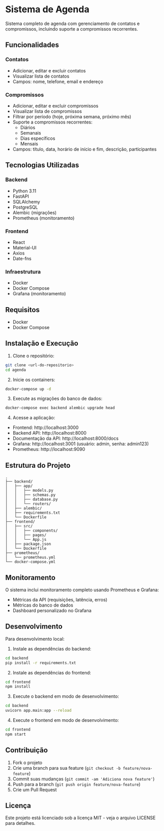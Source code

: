 # Sistema de Agenda

Sistema completo de agenda com gerenciamento de contatos e compromissos, incluindo suporte a compromissos recorrentes.

## Funcionalidades

### Contatos
- Adicionar, editar e excluir contatos
- Visualizar lista de contatos
- Campos: nome, telefone, email e endereço

### Compromissos
- Adicionar, editar e excluir compromissos
- Visualizar lista de compromissos
- Filtrar por período (hoje, próxima semana, próximo mês)
- Suporte a compromissos recorrentes:
  - Diários
  - Semanais
  - Dias específicos
  - Mensais
- Campos: título, data, horário de início e fim, descrição, participantes

## Tecnologias Utilizadas

### Backend
- Python 3.11
- FastAPI
- SQLAlchemy
- PostgreSQL
- Alembic (migrações)
- Prometheus (monitoramento)

### Frontend
- React
- Material-UI
- Axios
- Date-fns

### Infraestrutura
- Docker
- Docker Compose
- Grafana (monitoramento)

## Requisitos

- Docker
- Docker Compose

## Instalação e Execução

1. Clone o repositório:
```bash
git clone <url-do-repositorio>
cd agenda
```

2. Inicie os containers:
```bash
docker-compose up -d
```

3. Execute as migrações do banco de dados:
```bash
docker-compose exec backend alembic upgrade head
```

4. Acesse a aplicação:
- Frontend: http://localhost:3000
- Backend API: http://localhost:8000
- Documentação da API: http://localhost:8000/docs
- Grafana: http://localhost:3001 (usuário: admin, senha: admin123)
- Prometheus: http://localhost:9090

## Estrutura do Projeto

```
.
├── backend/
│   ├── app/
│   │   ├── models.py
│   │   ├── schemas.py
│   │   ├── database.py
│   │   └── routers/
│   ├── alembic/
│   ├── requirements.txt
│   └── Dockerfile
├── frontend/
│   ├── src/
│   │   ├── components/
│   │   ├── pages/
│   │   └── App.js
│   ├── package.json
│   └── Dockerfile
├── prometheus/
│   └── prometheus.yml
└── docker-compose.yml
```

## Monitoramento

O sistema inclui monitoramento completo usando Prometheus e Grafana:

- Métricas da API (requisições, latência, erros)
- Métricas do banco de dados
- Dashboard personalizado no Grafana

## Desenvolvimento

Para desenvolvimento local:

1. Instale as dependências do backend:
```bash
cd backend
pip install -r requirements.txt
```

2. Instale as dependências do frontend:
```bash
cd frontend
npm install
```

3. Execute o backend em modo de desenvolvimento:
```bash
cd backend
uvicorn app.main:app --reload
```

4. Execute o frontend em modo de desenvolvimento:
```bash
cd frontend
npm start
```

## Contribuição

1. Fork o projeto
2. Crie uma branch para sua feature (`git checkout -b feature/nova-feature`)
3. Commit suas mudanças (`git commit -am 'Adiciona nova feature'`)
4. Push para a branch (`git push origin feature/nova-feature`)
5. Crie um Pull Request

## Licença

Este projeto está licenciado sob a licença MIT - veja o arquivo LICENSE para detalhes. 